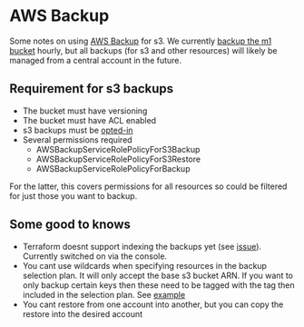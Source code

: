 # AWS Backup

Some notes on using [AWS Backup](https://docs.aws.amazon.com/aws-backup/latest/devguide/whatisbackup.html) for s3. We currently [backup the m1 bucket](https://github.com/NERC-CEH/dri-infrastructure/blob/main/staging/modules/backups/main.tf) hourly, but all backups (for s3 and other resources) will likely be managed from a central account in the future.

## Requirement for s3 backups
* The bucket must have versioning
* The bucket must have ACL enabled
* s3 backups must be [opted-in](https://eu-west-2.console.aws.amazon.com/backup/home?region=eu-west-2#/settings)
* Several permissions required
    - AWSBackupServiceRolePolicyForS3Backup
    - AWSBackupServiceRolePolicyForS3Restore
    - AWSBackupServiceRolePolicyForBackup

For the latter, this covers permissions for all resources so could be filtered for just those you want to backup.

## Some good to knows
* Terraform doesnt support indexing the backups yet (see [issue](https://github.com/hashicorp/terraform-provider-aws/issues/40672)). Currently switched on via the console.
* You cant use wildcards when specifying resources in the backup selection plan. It will only accept the base s3 bucket ARN. If you want to only backup certain keys then these need to be tagged with the tag then included in the selection plan. See [example](https://registry.terraform.io/modules/lgallard/backup/aws/latest/examples/selection_by_tags)
* You cant restore from one account into another, but you can copy the restore into the desired account

